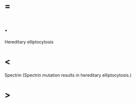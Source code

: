 # =

# .

Hereditary elliptocytosis

# <

Spectrin (Spectrin mutation results in hereditary elliptocytosis.)

# >
